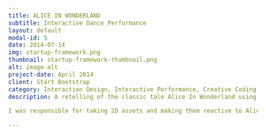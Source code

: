 ```yaml
---
title: ALICE IN WONDERLAND
subtitle: Interactive Dance Performance
layout: default
modal-id: 5
date: 2014-07-14
img: startup-framework.png
thumbnail: startup-framework-thumbnail.png
alt: image-alt
project-date: April 2014
client: Start Bootstrap
category: Interaction Design, Interactive Performance, Creative Coding
description: A retelling of the classic tale Alice In Wonderland using the wonders of this land. In this interactive dance performance we follow Alice, portrayed by Madison Rath, as she travels throughout Wonderland. The backgrounds (created in Photoshop and animated with Processing) as well as lights (controlled with QLC+) are responsive to the dancer's movements in real time.

I was responsible for taking 2D assets and making them reactive to Alice's Movements . I also created a custom show control interface within MaxMSP which allowed for smooth and seamless transitions between scenes.

---
```

